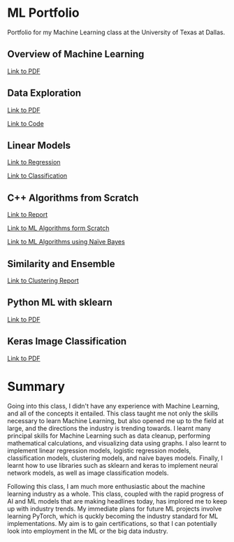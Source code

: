 # ML Portfolio
Portfolio for my Machine Learning class at the University of Texas at Dallas.

## Overview of Machine Learning 
[Link to PDF](https://github.com/anuragdiwate/ML_Portfolio/blob/f0b37f234d8e5a4fb3b38d509bf1dbb7235bc171/Overview%20of%20ML.pdf)

## Data Exploration
[Link to PDF](https://github.com/anuragdiwate/ML_Portfolio/blob/main/Data%20Exploration.pdf)

[Link to Code](https://github.com/anuragdiwate/ML_Portfolio/blob/main/dataExploration.cpp)

## Linear Models
[Link to Regression](https://github.com/anuragdiwate/ML_Portfolio/blob/main/Regression.pdf)

[Link to Classification](https://github.com/anuragdiwate/ML_Portfolio/blob/main/Classification.pdf)

## C++ Algorithms from Scratch
[Link to Report](https://github.com/anuragdiwate/ML_Portfolio/blob/main/C%2B%2B%20Algos%20Report.pdf)

[Link to ML Algorithms form Scratch](https://github.com/anuragdiwate/ML_Portfolio/blob/main/MLAlgos.cpp)

[Link to ML Algorithms using Naïve Bayes](https://github.com/anuragdiwate/ML_Portfolio/blob/main/MLAlgosNB.cpp)

## Similarity and Ensemble
[Link to Clustering Report](https://github.com/anuragdiwate/ML_Portfolio/blob/main/clusteringReport.pdf)

## Python ML with sklearn
[Link to PDF](https://github.com/anuragdiwate/ML_Portfolio/blob/main/sklearnML.pdf)

## Keras Image Classification
[Link to PDF](https://github.com/anuragdiwate/ML_Portfolio/blob/main/ImageClassification.pdf)

# Summary
Going into this class, I didn't have any experience with Machine Learning, and all of the concepts it entailed. This class taught me not only the skills necessary to learn Machine Learning, but also opened me up to the field at large, and the directions the industry is trending towards. I learnt many principal skills for Machine Learning such as data cleanup, performing mathematical calculations, and visualizing data using graphs. I also learnt to implement linear regression models, logistic regression models, classification models, clustering models, and naive bayes models. Finally, I learnt how to use libraries such as sklearn and keras to implement neural network models, as well as image classification models.

Following this class, I am much more enthusiastic about the machine learning industry as a whole. This class, coupled with the rapid progress of AI and ML models that are making headlines today, has implored me to keep up with industry trends. My immediate plans for future ML projects involve learning PyTorch, which is quckly becoming the industry standard for ML implementations. My aim is to gain certifications, so that I can potentially look into employment in the ML or the big data industry.
